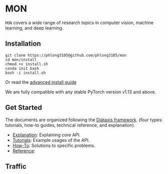 # MON

`MON` covers a wide range of research topics in computer vision, machine learning, and deep learning.

## Installation

```shell
git clone https://phlong3105@github.com/phlong3105/mon
cd mon/install
chmod +x install.sh
conda init bash
bash -i install.sh
```

Or read the [advanced install guide](get-started/installation.md)

We are fully compatible with any stable PyTorch version v1.13 and above.

## Get Started

The documents are organized following the [Diátaxis framework](https://diataxis.fr/).
(four types: tutorials, how-to guides, technical reference, and explanation).

- [Explanation](explanation/index.md): Explaining core API.
- [Tutorials](tutorials/index.md): Example usages of the API.
- [How-To](how-to/index.md): Solutions to specific problems.
- [Reference](reference/index.md): 

## Traffic

<script type="text/javascript" id="clustrmaps" src="//clustrmaps.com/map_v2.js?d=mDDi2z1vAnHUyVPYInDSCoHgluvZPEfpCcbRFeggx3o&cl=ffffff&w=a"></script>
